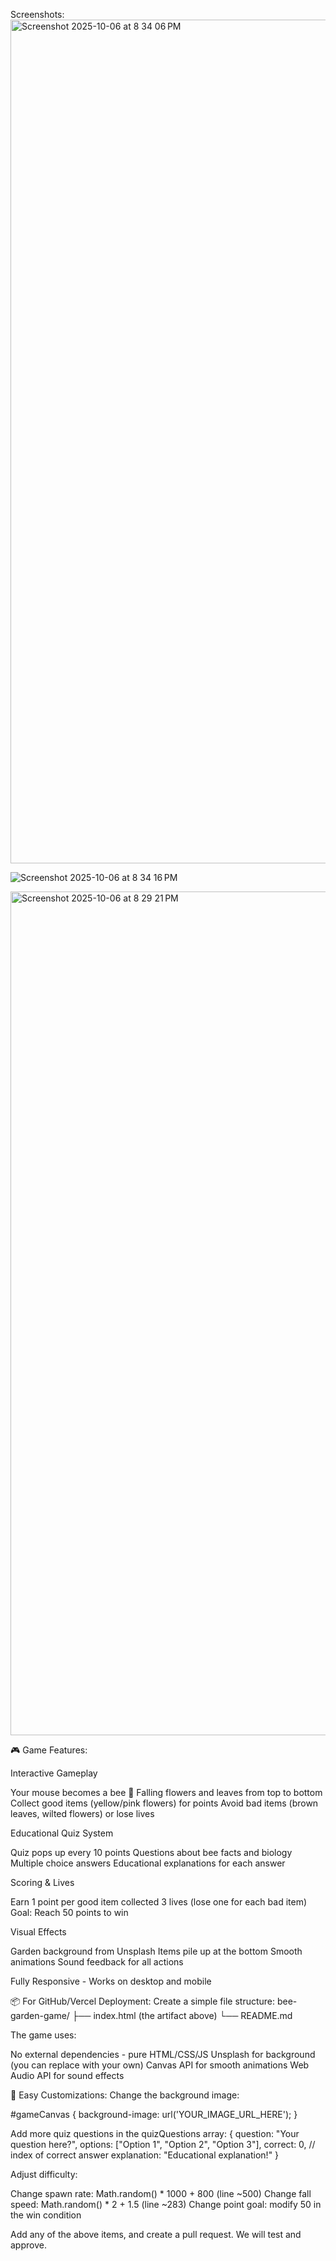 Screenshots:
<img width="2168" height="1350" alt="Screenshot 2025-10-06 at 8 34 06 PM" src="https://github.com/user-attachments/assets/20d6b035-2984-480f-aea8-98492857b4ac" />

![Screenshot 2025-10-06 at 8 34 16 PM](https://github.com/user-attachments/assets/dcb73fd6-b637-4221-b999-f492903a83e0)

<img width="2168" height="1350" alt="Screenshot 2025-10-06 at 8 29 21 PM" src="https://github.com/user-attachments/assets/d77e2210-6557-4e87-8351-c4714e30ce8a" />


🎮 Game Features:

Interactive Gameplay

Your mouse becomes a bee 🐝
Falling flowers and leaves from top to bottom
Collect good items (yellow/pink flowers) for points
Avoid bad items (brown leaves, wilted flowers) or lose lives


Educational Quiz System

Quiz pops up every 10 points
Questions about bee facts and biology
Multiple choice answers
Educational explanations for each answer


Scoring & Lives

Earn 1 point per good item collected
3 lives (lose one for each bad item)
Goal: Reach 50 points to win


Visual Effects

Garden background from Unsplash
Items pile up at the bottom
Smooth animations
Sound feedback for all actions


Fully Responsive - Works on desktop and mobile

📦 For GitHub/Vercel Deployment:
Create a simple file structure:
bee-garden-game/
├── index.html (the artifact above)
└── README.md

The game uses:

No external dependencies - pure HTML/CSS/JS
Unsplash for background (you can replace with your own)
Canvas API for smooth animations
Web Audio API for sound effects

🎨 Easy Customizations:
Change the background image:

#gameCanvas {
  background-image: url('YOUR_IMAGE_URL_HERE');
}

Add more quiz questions in the quizQuestions array:
{
  question: "Your question here?",
  options: ["Option 1", "Option 2", "Option 3"],
  correct: 0, // index of correct answer
  explanation: "Educational explanation!"
}

Adjust difficulty:

Change spawn rate: Math.random() * 1000 + 800 (line ~500)
Change fall speed: Math.random() * 2 + 1.5 (line ~283)
Change point goal: modify 50 in the win condition

Add any of the above items, and create a pull request. We will test and approve. 

